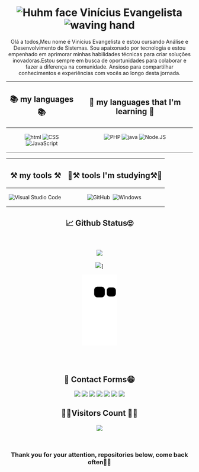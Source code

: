 <div align="center">

<h1 align="center">
	<img src="https://i.giphy.com/CaiVJuZGvR8HK.webp" alt="Huhm face" width="25px" height="25px">
	Vinícius Evangelista
	<img src="https://media.tenor.com/SNL9_xhZl9oAAAAi/waving-hand-joypixels.gif" alt="waving hand" width="30px" height="30px">
</h1>


Olá a todos,Meu nome é Vinícius Evangelista e estou cursando Análise e Desenvolvimento de Sistemas. Sou apaixonado por tecnologia e estou empenhado em aprimorar minhas habilidades técnicas para criar soluções inovadoras.Estou sempre em busca de oportunidades para colaborar e fazer a diferença na comunidade. Ansioso para compartilhar conhecimentos e experiências com vocês ao longo desta jornada.




<center>
	<table align="center">
		<thead>
			<tr>
				<th align="center"><h2>📚 my languages 📚</h2></th>
				<th align="center"><h2>📖 my languages that I'm learning 📖</h2></th>
			</tr>
		</thead>
		<tbody>
			<tr>
				<td align="center" style="vertical-align: top;">
					
![ html](https://img.shields.io/badge/HTML-0D1117?style=for-the-badge&logo=html5&logoColor=#E44c25&textColor=0D1117)
![CSS](https://img.shields.io/badge/-CSS-0D1117?style=for-the-badge&logo=CSS3&logoColor=1572B6&labelColor=0D1117)
![JavaScript](https://img.shields.io/badge/-JavaScript-0D1117?style=for-the-badge&logo=javascript&labelColor=0D1117)

</td>
    
<td align="center" style="vertical-align: top;">
					
![PHP](https://img.shields.io/badge/php-0D1117.svg?style=for-the-badge&logo=php&logoColor=blue)
![java](https://img.shields.io/badge/Java-0D1117?style=for-the-badge&logo=kofi&logoColor=e20d05&textColor=0D1117)
![Node.JS](https://img.shields.io/badge/-Node.JS-0D1117?style=for-the-badge&logo=node.js&labelColor=0D1117&textColor=0D1117)


</td>
			</tr>
		</tbody>
	</table>
</center>






<center>
	<table align="center">
<thead>
		<tr>
			<th align="center"><h2>⚒️ my tools ⚒️</h2></th>
			<th align="center"><h2>📖⚒️ tools I'm studying⚒️📖 </h2></th>
		</tr>
</thead>
<tbody>
			<tr>
				<td align="center" style="vertical-align: top;">


![Visual Studio Code](https://img.shields.io/badge/-Visual%20Studio%20Code-0D1117?style=for-the-badge&logo=visual-studio-code&logoColor=007ACC&labelColor=0D1117)&nbsp;


</td>
<td align="center" style="vertical-align: top;">
	
![GitHub](https://img.shields.io/badge/-GitHub-0D1117?style=for-the-badge&logo=github&labelColor=0D1117)&nbsp;
![Windows](https://img.shields.io/badge/-Windows-0D1117?style=for-the-badge&logo=windows&labelColor=0D1117)&nbsp;



</td>
			</tr>
		</tbody>
	</table>
</center>

<h2>📈 Github Status🙄</h2>



 <br>
 <br>
<div align="center">  

  <img height="50%" src="https://github-readme-stats.vercel.app/api?username=Vinicius-Evangelista-de-Carvalho&show_icons=true&count_private=true&hide_border=true&title_color=7600bc&icon_color=7600bc&text_color=c9d1d9&bg_color=0d1117" /> 

  <img height="50%" src="https://github-readme-stats.vercel.app/api/top-langs?username=Vinicius-Evangelista-de-Carvalho&layout=compact&hide_border=true&title_color=7600bc&text_color=c9d1d9&bg_color=0d1117" />]

![snake gif](https://github.com/Vinicius-Evangelista-de-Carvalho/Vinicius-Evangelista-de-Carvalho/blob/output/github-contribution-grid-snake.svg)


</div>

</br>
</br>

</p>
<h2> 💬 Contact Forms😁</h2>

<div> 
<!--instagram-->
<a href="https://instagram.com/bigode.ofc21"><img src="https://cdn.icon-icons.com/icons2/1211/PNG/512/1491580635-yumminkysocialmedia26_83102.png" width="50"></a>
<!---->
<!---->
<!--whatsapp-->
<a href="https://api.whatsapp.com/send?phone=5511960817390&text=prazer%20meu%20nome%20é%20vinicius%20e%20e
stou%20cursando%20,Analise%20Desemvolvimento%20De%20Sistema%20e%20estou%20em%20busca%20de%20um%20Estágio%20na%20aréa%20">
<img src="https://cdn.icon-icons.com/icons2/2429/PNG/512/whatsapp_logo_icon_147205.png"
width="50px"></img></a>
<!---->
<!---->
<!---->
<!--facebook-->
<a href="https://facebook.com/61557591638581"><img src="https://cdn.icon-icons.com/icons2/3132/PNG/512/facebook_social_network_network_communication_internet_icon_192273.png" width="50"></a>
<!---->
<!---->
<!---->
<!--email-->
<a href="mailto:vinicius.sl56220@gmail.com.com"><img src="https://cdn.icon-icons.com/icons2/72/PNG/256/email_14410.png" width="50"></a>
<!---->
<!---->
<!---->
<!--Telegram-->
<a href="https://t.me/+5511960817390"><img src="https://cdn.icon-icons.com/icons2/2699/PNG/512/telegram_logo_icon_168692.png" width="50"></a>
<!---->
<!---->
<!---->
<!--twitter-->
<a href="https://x.com/BigodeSilva22?t=Fi3xu2wvdTGcJN7feAK5Ew&s=09">
<img src="https://cdn.icon-icons.com/icons2/1211/PNG/512/1491579542-yumminkysocialmedia22_83078.png" 
width="50"></a>
<!---->
<!---->
<!---->
<!--linkedin-->
<a href="https://www.linkedin.com/in/vin%C3%ADcius-evangelista-9b6a312b8?utm_source=share&utm_campaign=share_via&utm_content=profile&utm_medium=android_app">
<img src="https://cdn.icon-icons.com/icons2/808/PNG/512/linkedin_icon-icons.com_66096.png" 
width="50">
</a>





<p align="centre"><h2>🔔🧮Visitors Count 🧮🔔</h2></p> 

<p align="center"><img align="center" src="https://visit-counter.vercel.app/counter.png?page=https%3A%2F%2Fgithub.com%2Fcarolbarbosa101&layout=compact&hide_border=true&s=50&c=ffff&bg=0d1117&no=7&ff=digi&tb=Visits%3A++&ta=" /></p> 
<br>
</div>

<h3>Thank you for your attention, repositories below, come back often👋😀</h3> 


</div>

